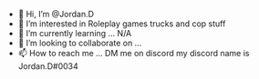 - 👋 Hi, I’m @Jordan.D
- 👀 I’m interested in Roleplay games trucks and cop stuff 
- 🌱 I’m currently learning ... N/A
- 💞️ I’m looking to collaborate on ...
- 📫 How to reach me ... DM me on discord my discord name is Jordan.D#0034

<!---
Jordan.D is a ✨ special ✨ repository because its `README.md` (this file) appears on your GitHub profile.
You can click the Preview link to take a look at your changes.
--->
